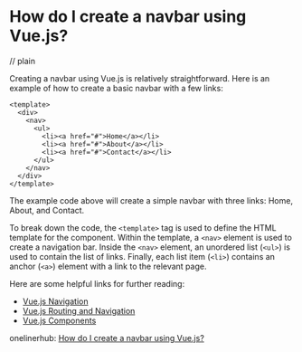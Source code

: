 # How do I create a navbar using Vue.js?
// plain

Creating a navbar using Vue.js is relatively straightforward. Here is an example of how to create a basic navbar with a few links:

```
<template>
  <div>
    <nav>
      <ul>
        <li><a href="#">Home</a></li>
        <li><a href="#">About</a></li>
        <li><a href="#">Contact</a></li>
      </ul>
    </nav>
  </div>
</template>
```

The example code above will create a simple navbar with three links: Home, About, and Contact.

To break down the code, the `<template>` tag is used to define the HTML template for the component. Within the template, a `<nav>` element is used to create a navigation bar. Inside the `<nav>` element, an unordered list (`<ul>`) is used to contain the list of links. Finally, each list item (`<li>`) contains an anchor (`<a>`) element with a link to the relevant page.

Here are some helpful links for further reading:

- [Vue.js Navigation](https://vuejs.org/v2/guide/components-edge-cases.html#Navigation)
- [Vue.js Routing and Navigation](https://router.vuejs.org/)
- [Vue.js Components](https://vuejs.org/v2/guide/components.html)

onelinerhub: [How do I create a navbar using Vue.js?](https://onelinerhub.com/vue.js/how-do-i-create-a-navbar-using-vue-js)